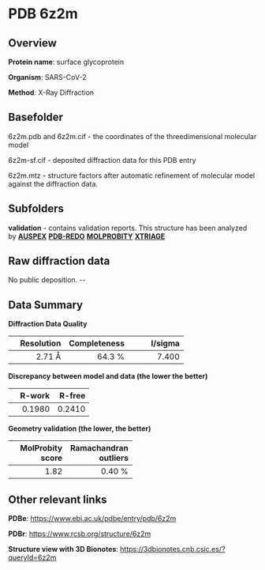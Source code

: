 # PDB 6z2m

## Overview

**Protein name**: surface glycoprotein

**Organism**: SARS-CoV-2

**Method**: X-Ray Diffraction

## Basefolder

6z2m.pdb and 6z2m.cif - the coordinates of the threedimensional molecular model

6z2m-sf.cif - deposited diffraction data for this PDB entry

6z2m.mtz - structure factors after automatic refinement of molecular model against the diffraction data.

## Subfolders





**validation** - contains validation reports. This structure has been analyzed by [**AUSPEX**](https://github.com/thorn-lab/coronavirus_structural_task_force/tree/master/pdb/surface_glycoprotein/SARS-CoV-2/6z2m/validation/auspex) [**PDB-REDO**](https://github.com/thorn-lab/coronavirus_structural_task_force/tree/master/pdb/surface_glycoprotein/SARS-CoV-2/6z2m/validation/pdb-redo) [**MOLPROBITY**](https://github.com/thorn-lab/coronavirus_structural_task_force/tree/master/pdb/surface_glycoprotein/SARS-CoV-2/6z2m/validation/molprobity) [**XTRIAGE**](https://github.com/thorn-lab/coronavirus_structural_task_force/blob/master/pdb/surface_glycoprotein/SARS-CoV-2/6z2m/validation/Xtriage_output.log)  



## Raw diffraction data

No public deposition. --<br> 

## Data Summary
**Diffraction Data Quality**

|   | Resolution | Completeness| I/sigma |
|---|-------------:|----------------:|--------------:|
|   |2.71 Å|64.3  %|<img width=50/>7.400|

**Discrepancy between model and data (the lower the better)**

|   | **R-work**| **R-free**   
|---|-------------:|----------------:|           
||  0.1980|  0.2410|

**Geometry validation (the lower, the better)**

|   |**MolProbity<br>score**| **Ramachandran<br>outliers** 
|---|-------------:|----------------:|
||  1.82|  0.40 %|

 

 



## Other relevant links 
**PDBe**:  https://www.ebi.ac.uk/pdbe/entry/pdb/6z2m
 
**PDBr**: https://www.rcsb.org/structure/6z2m 

**Structure view with 3D Bionotes**: https://3dbionotes.cnb.csic.es/?queryId=6z2m

